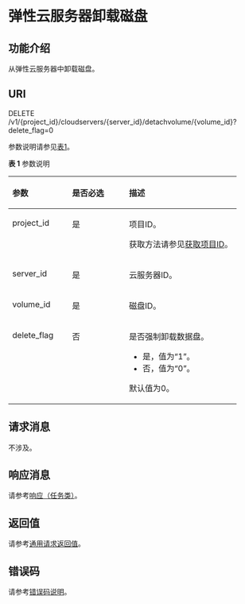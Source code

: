 # 弹性云服务器卸载磁盘<a name="ZH-CN_TOPIC_0022472988"></a>

## 功能介绍<a name="section131779110562"></a>

从弹性云服务器中卸载磁盘。

## URI<a name="section2114566910562"></a>

DELETE /v1/\{project\_id\}/cloudservers/\{server\_id\}/detachvolume/\{volume\_id\}?delete\_flag=0

参数说明请参见[表1](#table2814978410562)。

**表 1**  参数说明

<a name="table2814978410562"></a>
<table><thead align="left"><tr id="row4149654710562"><th class="cellrowborder" valign="top" width="26.19%" id="mcps1.2.4.1.1"><p id="p37105578"><a name="p37105578"></a><a name="p37105578"></a>参数</p>
</th>
<th class="cellrowborder" valign="top" width="25%" id="mcps1.2.4.1.2"><p id="p52761866"><a name="p52761866"></a><a name="p52761866"></a>是否必选</p>
</th>
<th class="cellrowborder" valign="top" width="48.809999999999995%" id="mcps1.2.4.1.3"><p id="p45852771"><a name="p45852771"></a><a name="p45852771"></a>描述</p>
</th>
</tr>
</thead>
<tbody><tr id="row3491217610562"><td class="cellrowborder" valign="top" width="26.19%" headers="mcps1.2.4.1.1 "><p id="p931403110562"><a name="p931403110562"></a><a name="p931403110562"></a>project_id</p>
</td>
<td class="cellrowborder" valign="top" width="25%" headers="mcps1.2.4.1.2 "><p id="p1623904210562"><a name="p1623904210562"></a><a name="p1623904210562"></a>是</p>
</td>
<td class="cellrowborder" valign="top" width="48.809999999999995%" headers="mcps1.2.4.1.3 "><p id="p37593705"><a name="p37593705"></a><a name="p37593705"></a>项目ID。</p>
<p id="p1180512217438"><a name="p1180512217438"></a><a name="p1180512217438"></a>获取方法请参见<a href="获取项目ID.md">获取项目ID</a>。</p>
</td>
</tr>
<tr id="row12799156113429"><td class="cellrowborder" valign="top" width="26.19%" headers="mcps1.2.4.1.1 "><p id="p45509579113512"><a name="p45509579113512"></a><a name="p45509579113512"></a>server_id</p>
</td>
<td class="cellrowborder" valign="top" width="25%" headers="mcps1.2.4.1.2 "><p id="p62397288113512"><a name="p62397288113512"></a><a name="p62397288113512"></a>是</p>
</td>
<td class="cellrowborder" valign="top" width="48.809999999999995%" headers="mcps1.2.4.1.3 "><p id="p21015586113512"><a name="p21015586113512"></a><a name="p21015586113512"></a>云服务器ID。</p>
</td>
</tr>
<tr id="row24368930113434"><td class="cellrowborder" valign="top" width="26.19%" headers="mcps1.2.4.1.1 "><p id="p17993785113434"><a name="p17993785113434"></a><a name="p17993785113434"></a>volume_id</p>
</td>
<td class="cellrowborder" valign="top" width="25%" headers="mcps1.2.4.1.2 "><p id="p48210456113434"><a name="p48210456113434"></a><a name="p48210456113434"></a>是</p>
</td>
<td class="cellrowborder" valign="top" width="48.809999999999995%" headers="mcps1.2.4.1.3 "><p id="p349907511364"><a name="p349907511364"></a><a name="p349907511364"></a>磁盘ID。</p>
</td>
</tr>
<tr id="row1414317356215"><td class="cellrowborder" valign="top" width="26.19%" headers="mcps1.2.4.1.1 "><p id="p9143203552117"><a name="p9143203552117"></a><a name="p9143203552117"></a>delete_flag</p>
</td>
<td class="cellrowborder" valign="top" width="25%" headers="mcps1.2.4.1.2 "><p id="p614315359212"><a name="p614315359212"></a><a name="p614315359212"></a>否</p>
</td>
<td class="cellrowborder" valign="top" width="48.809999999999995%" headers="mcps1.2.4.1.3 "><p id="p714373516219"><a name="p714373516219"></a><a name="p714373516219"></a>是否强制卸载数据盘。</p>
<a name="ul75218468223"></a><a name="ul75218468223"></a><ul id="ul75218468223"><li>是，值为“1”。</li><li>否，值为“0”。</li></ul>
<p id="p12240675359"><a name="p12240675359"></a><a name="p12240675359"></a>默认值为0。</p>
</td>
</tr>
</tbody>
</table>

## 请求消息<a name="section2710198810562"></a>

不涉及。

## 响应消息<a name="section3910292310562"></a>

请参考[响应（任务类）](响应（任务类）.md)。

## 返回值<a name="zh-cn_topic_0092803065_zh-cn_topic_0020212692_section22960139"></a>

请参考[通用请求返回值](通用请求返回值.md)。

## 错误码<a name="zh-cn_topic_0092803065_zh-cn_topic_0067161469_zh-cn_topic_0057973179_section23611955"></a>

请参考[错误码说明](错误码说明.md)。

